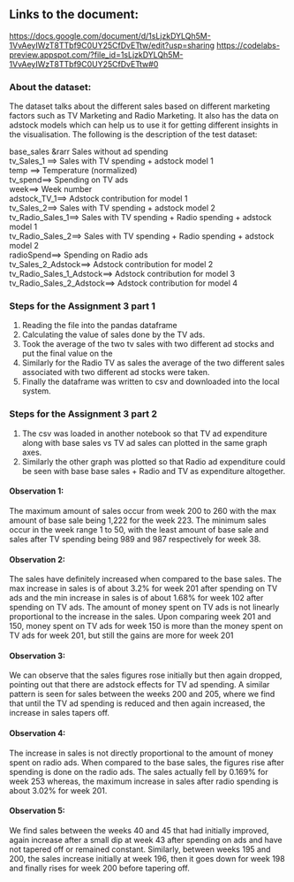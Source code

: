 ## Links to the document:
https://docs.google.com/document/d/1sLjzkDYLQh5M-1VvAeyIWzT8TTbf9C0UY25CfDvETtw/edit?usp=sharing
https://codelabs-preview.appspot.com/?file_id=1sLjzkDYLQh5M-1VvAeyIWzT8TTbf9C0UY25CfDvETtw#0

### About the dataset:
The dataset talks about the different sales based on different marketing factors such as TV Marketing and Radio Marketing. It also has the data on adstock models which can help us to use it for getting different insights in the visualisation. 
The following is the description of the test dataset:

base_sales &rarr Sales without ad spending </br>
tv_Sales_1 ==> Sales with TV spending + adstock model 1 </br>
temp ==> Temperature (normalized) </br>
tv_spend==> Spending on TV ads </br>
week==> Week number </br>
adstock_TV_1==> Adstock contribution for model 1 </br>
tv_Sales_2==> Sales with TV spending + adstock model 2 </br>
tv_Radio_Sales_1==> Sales with TV spending + Radio spending + adstock model 1 </br>
tv_Radio_Sales_2==> Sales with TV spending + Radio spending + adstock model 2 </br>
radioSpend==> Spending on Radio ads</br>
tv_Sales_2_Adstock==> Adstock contribution for model 2</br>
tv_Radio_Sales_1_Adstock==> Adstock contribution for model 3</br>
tv_Radio_Sales_2_Adstock==> Adstock contribution for model 4</br>



### Steps for the Assignment 3 part 1
1. Reading the file into the pandas dataframe
2. Calculating the value of sales done by the TV ads.
3. Took the average of the two tv sales with two different ad stocks and put the final value on the 
4. Similarly for the Radio TV as sales the average of the two different sales associated with two different ad stocks were taken.
5. Finally the dataframe was written to csv and downloaded into the local system.
### Steps for the Assignment 3 part 2
1. The csv was loaded in another notebook so that TV ad expenditure along with base sales vs TV ad sales can plotted in the same graph axes.
2. Similarly the other graph was plotted so that Radio ad expenditure could be seen with base base sales + Radio and TV as expenditure altogether.

#### Observation 1:
The maximum amount of sales occur from week 200 to 260 with the max amount of base sale being 1,222 for the week 223.
The minimum sales occur in the week range 1 to 50, with the least amount of base sale and sales after TV spending being 989 and 987 respectively for week 38.
#### Observation 2:
The sales have definitely increased when compared to the base sales.
The max increase in sales is of about 3.2% for week 201 after spending on TV ads and the min increase in sales is of about 1.68% for week 102 after spending on TV ads.
The amount of money spent on TV ads is not linearly proportional to the increase in the sales. Upon comparing week 201 and 150, money spent on TV ads for week 150 is more than the money spent on TV ads for week 201, but still the gains are more for week 201
#### Observation 3:
We can observe  that the sales figures rose initially but then again dropped, pointing out that there are adstock effects for TV ad spending.
A similar pattern is seen for sales between the weeks 200 and 205, where we find that until the TV ad spending is reduced and then again increased, the increase in sales tapers off.
#### Observation 4:
The increase in sales is not directly proportional to the amount of money spent on radio ads.
When compared to the base sales, the figures rise after spending is done on the radio ads.
The sales actually fell by 0.169% for week 253 whereas, the maximum increase in sales after radio spending is about 3.02% for week 201.
#### Observation 5:
We find sales between the weeks 40 and 45 that had initially improved, again increase after a small dip at week 43 after spending on ads and have not tapered off or remained constant.
Similarly, between weeks 195 and 200, the sales increase initially at week 196, then it goes down for week 198 and finally rises for week 200 before tapering off.
